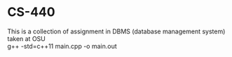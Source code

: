 # CS-440
This is a collection of assignment in DBMS (database management system) taken at OSU </br>
g++ -std=c++11 main.cpp -o main.out
